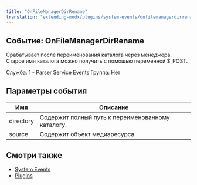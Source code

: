 ```yaml
---
title: "OnFileManagerDirRename"
translation: "extending-modx/plugins/system-events/onfilemanagerdirrename"
---
```


## Событие: OnFileManagerDirRename

 Срабатывает после переименования каталога через менеджера. Старое имя каталога можно получить с помощью переменной $\_POST.

 Служба: 1 - Parser Service Events
 Группа: Нет

## Параметры события

 | Имя       | Описание                                          |
 | --------- | ------------------------------------------------- |
 | directory | Содержит полный путь к переименованному каталогу. |
 | source    | Содержит объект медиаресурса.                     |

## Смотри также

- [System Events](extending-modx/plugins/system-events)
- [Plugins](extending-modx/plugins)
